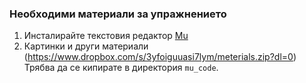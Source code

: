 ### Необходими материали за упражнението

1. Инсталирайте текстовия редактор [Mu](https://codewith.mu/en/download)
2. Картинки и други материали (https://www.dropbox.com/s/3yfoiguuasi7lym/meterials.zip?dl=0)
  Трябва да се кипирате в директория `mu_code`.
